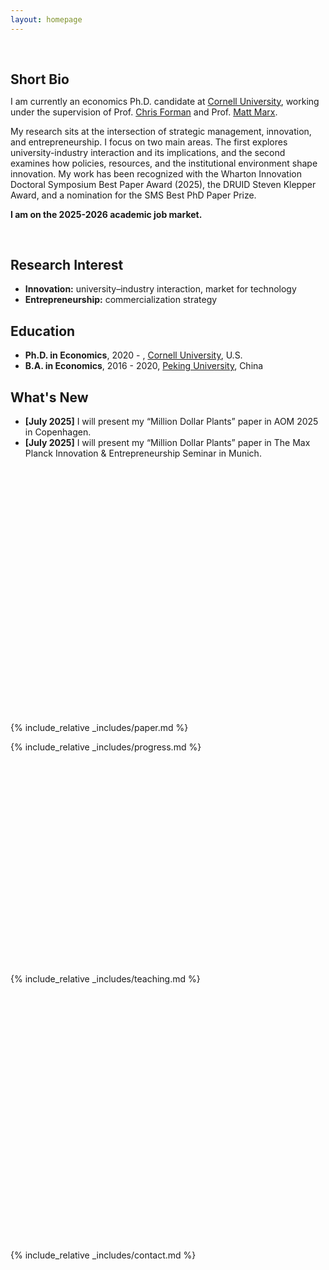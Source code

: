 ```yaml
---
layout: homepage
---
```


<h1 id="about-me"></h1>

<h2 style="margin: 60px 0px 10px;">Short Bio</h2>

I am currently an economics Ph.D. candidate at [Cornell University](https://www.cornell.edu/), working under the supervision of Prof. [Chris Forman](https://dyson.cornell.edu/faculty-research/faculty/cmf257/) and Prof. [Matt Marx](https://business.cornell.edu/faculty-research/faculty/mtm83/). 

My research sits at the intersection of strategic management, innovation, and entrepreneurship. I focus on two main areas. The first explores university-industry interaction and its implications, and the second examines how policies, resources, and the institutional environment shape innovation. My work has been recognized with the Wharton Innovation Doctoral Symposium Best Paper Award (2025), the DRUID Steven Klepper Award, and a nomination for the SMS Best PhD Paper Prize.

<strong>I am on the 2025-2026 academic job market.</strong>

<br>

## Research Interest

- **Innovation:** university–industry interaction, market for technology
- **Entrepreneurship:** commercialization strategy

## Education
- **Ph.D. in Economics**, 2020 - , [Cornell University](https://www.cornell.edu/), U.S.
- **B.A. in Economics**, 2016 - 2020, [Peking University](https://english.pku.edu.cn/), China

## What's New
- <strong>[July 2025]</strong> I will present my “Million Dollar Plants” paper in AOM 2025 in Copenhagen.
- <strong>[July 2025]</strong> I will present my “Million Dollar Plants” paper in The Max Planck Innovation & Entrepreneurship Seminar in Munich.

<br><br><br><br><br><br><br><br><br><br><br><br><br><br><br><br><br><br><br><br><br><br><br><br>
{% include_relative _includes/paper.md %}

{% include_relative _includes/progress.md %}
<br><br><br><br><br><br><br><br><br><br><br><br><br><br><br><br><br><br><br><br><br>

{% include_relative _includes/teaching.md %}
<br><br><br><br><br><br><br><br><br><br><br><br><br><br><br><br><br><br><br><br><br><br><br><br><br><br>
{% include_relative _includes/contact.md %}
<br><br><br><br><br><br><br><br><br><br><br><br><br><br><br><br><br><br><br><br><br><br>

